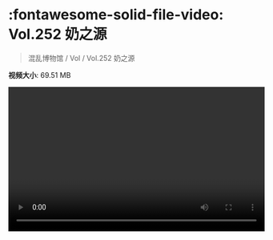 # :fontawesome-solid-file-video: Vol.252 奶之源

> 混乱博物馆 / Vol / Vol.252 奶之源

**视频大小**: 69.51 MB

<video id="V-c48603cd946495635e203d747f9e8262" width="512" height="288" preload="none" playsinline webkit-playsinline></video>